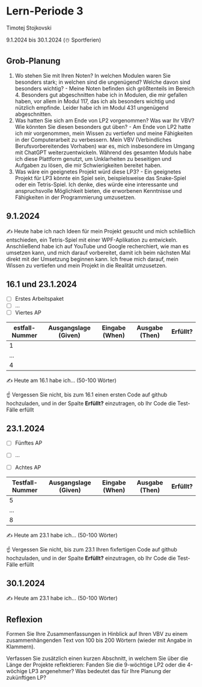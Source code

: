 # Lern-Periode 3

Timotej Stojkovski

9.1.2024 bis 30.1.2024 (☃️ Sportferien)

## Grob-Planung

1. Wo stehen Sie mit Ihren Noten? In welchen Modulen waren Sie besonders stark; in welchen sind die ungenügend? Welche davon sind besonders wichtig? - Meine Noten befinden sich größtenteils im Bereich 4. Besonders gut abgeschnitten habe ich in Modulen, die mir gefallen haben, vor allem in Modul 117, das ich als besonders wichtig und nützlich empfinde. Leider habe ich im Modul 431 ungenügend abgeschnitten.
2. Was hatten Sie sich am Ende von LP2 vorgenommen? Was war Ihr VBV? Wie könnten Sie diesen besonders gut üben? - Am Ende von LP2 hatte ich mir vorgenommen, mein Wissen zu vertiefen und meine Fähigkeiten in der Computerarbeit zu verbessern. Mein VBV (Verbindliches Berufsvorbereitendes Vorhaben) war es, mich insbesondere im Umgang mit ChatGPT weiterzuentwickeln. Während des gesamten Moduls habe ich diese Plattform genutzt, um Unklarheiten zu beseitigen und Aufgaben zu lösen, die mir Schwierigkeiten bereitet haben.
3. Was wäre ein geeignetes Projekt würd diese LP3? - Ein geeignetes Projekt für LP3 könnte ein Spiel sein, beispielsweise das Snake-Spiel oder ein Tetris-Spiel. Ich denke, dies würde eine interessante und anspruchsvolle Möglichkeit bieten, die erworbenen Kenntnisse und Fähigkeiten in der Programmierung umzusetzen.

## 9.1.2024

✍ 
Heute habe ich nach Ideen für mein Projekt gesucht und mich schließlich entschieden, ein Tetris-Spiel mit einer WPF-Aplikation zu entwickeln. Anschließend habe ich auf YouTube und Google recherchiert, wie man es umsetzen kann, und mich darauf vorbereitet, damit ich beim nächsten Mal direkt mit der Umsetzung beginnen kann. Ich freue mich darauf, mein Wissen zu vertiefen und mein Projekt in die Realität umzusetzen.

## 16.1 und 23.1.2024

- [ ] Erstes Arbeitspaket
- [ ] ...
- [ ] Viertes AP

| estfall-Nummer | Ausgangslage (Given) | Eingabe (When) | Ausgabe (Then) | Erfüllt? |
| -------------- | -------------------- | -------------- | -------------- | -------- |
| 1              |                      |                |                |          |
| ...            |                      |                |                |          |
| 4              |                      |                |                |          |

✍️ Heute am 16.1 habe ich... (50-100 Wörter)

☝️ Vergessen Sie nicht, bis zum 16.1 einen ersten Code auf github hochzuladen, und in der Spalte **Erfüllt?** einzutragen, ob Ihr Code die Test-Fälle erfüllt

## 23.1.2024

- [ ] Fünftes AP
- [ ] ...

- [ ] Achtes AP

| Testfall-Nummer | Ausgangslage (Given) | Eingabe (When) | Ausgabe (Then) | Erfüllt? |
| --------------- | -------------------- | -------------- | -------------- | -------- |
| 5               |                      |                |                |          |
| ...             |                      |                |                |          |
| 8               |                      |                |                |          |

✍️ Heute am 23.1 habe ich... (50-100 Wörter)

☝️ Vergessen Sie nicht, bis zum 23.1 Ihren fixfertigen Code auf github hochzuladen, und in der Spalte **Erfüllt?** einzutragen, ob Ihr Code die Test-Fälle erfüllt

## 30.1.2024

✍️ Heute am 23.1 habe ich... (50-100 Wörter)

## Reflexion

Formen Sie Ihre Zusammenfassungen in Hinblick auf Ihren VBV zu einem zusammenhängenden Text von 100 bis 200 Wörtern (wieder mit Angabe in Klammern).

Verfassen Sie zusätzlich einen kurzen Abschnitt, in welchem Sie über die Länge der Projekte reflektieren: Fanden Sie die 9-wöchtige LP2 oder die 4-wöchige LP3 angenehmer? Was bedeutet das für Ihre Planung der zukünftigen LP?
